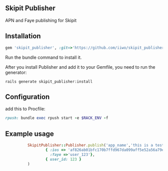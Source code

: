 ## Skipit Publisher
APN and Faye publishing for Skipit

## Installation

```ruby
gem 'skipit_publisher', :git=>'https://github.com/iiwo/skipit_publisher.git'
```
Run the bundle command to install it.

After you install Publisher and add it to your Gemfile, you need to run the generator:

```console
rails generate skipit_publisher:install
```

## Configuration

add this to Procfile:
```ruby
rpush: bundle exec rpush start -e $RACK_ENV -f
```
## Example usage

```ruby
          SkipitPublisher::Publisher.publish('app_name','this is a test message',
                  { :ios => 'af826ab01bfc170b7ffd967da099aff5e52a56a79e6209fcfbf6d8803acbc986',
                    :faye =>'user_123'},
                  { user_id: 123 }
          )
```